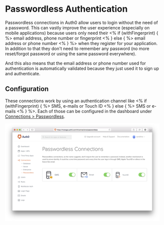 # Passwordless Authentication

Passwordless connections in Auth0 allow users to login without the need of a password. This can vastly improve the user experience (especially on mobile applications) because users only need their <% if (withFingerprint) { %> email address, phone number or fingerprint <% } else { %> email address or phone number <% } %> when they register for your application. In addition to that they don't need to remember any password (no more reset/forgot password or using the same password everywhere).

And this also means that the email address or phone number used for authentication is automatically validated because they just used it to sign up and authenticate.

## Configuration

These connections work by using an authentication channel like <% if (withFingerprint) { %> SMS, e-mails or Touch ID <% } else { %> SMS or e-mails <% } %>. Each of those can be configured in the dashboard under [Connections > Passwordless](${uiURL}/#/connections/passwordless).

![](/media/articles/connections/passwordless/passwordless-connections.png)
